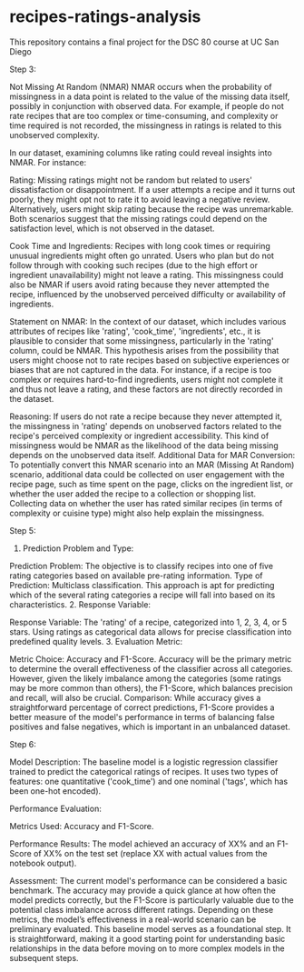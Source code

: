# recipes-ratings-analysis
This repository contains a final project for the DSC 80 course at UC San Diego

Step 3:

Not Missing At Random (NMAR)
NMAR occurs when the probability of missingness in a data point is related to the value of the missing data itself, possibly in conjunction with observed data. For example, if people do not rate recipes that are too complex or time-consuming, and complexity or time required is not recorded, the missingness in ratings is related to this unobserved complexity.

In our dataset, examining columns like rating could reveal insights into NMAR. For instance:

Rating: Missing ratings might not be random but related to users' dissatisfaction or disappointment. If a user attempts a recipe and it turns out poorly, they might opt not to rate it to avoid leaving a negative review. Alternatively, users might skip rating because the recipe was unremarkable. Both scenarios suggest that the missing ratings could depend on the satisfaction level, which is not observed in the dataset.

Cook Time and Ingredients: Recipes with long cook times or requiring unusual ingredients might often go unrated. Users who plan but do not follow through with cooking such recipes (due to the high effort or ingredient unavailability) might not leave a rating. This missingness could also be NMAR if users avoid rating because they never attempted the recipe, influenced by the unobserved perceived difficulty or availability of ingredients.


Statement on NMAR: In the context of our dataset, which includes various attributes of recipes like 'rating', 'cook_time', 'ingredients', etc., it is plausible to consider that some missingness, particularly in the 'rating' column, could be NMAR. This hypothesis arises from the possibility that users might choose not to rate recipes based on subjective experiences or biases that are not captured in the data. For instance, if a recipe is too complex or requires hard-to-find ingredients, users might not complete it and thus not leave a rating, and these factors are not directly recorded in the dataset.

Reasoning: If users do not rate a recipe because they never attempted it, the missingness in 'rating' depends on unobserved factors related to the recipe's perceived complexity or ingredient accessibility. This kind of missingness would be NMAR as the likelihood of the data being missing depends on the unobserved data itself.
Additional Data for MAR Conversion: To potentially convert this NMAR scenario into an MAR (Missing At Random) scenario, additional data could be collected on user engagement with the recipe page, such as time spent on the page, clicks on the ingredient list, or whether the user added the recipe to a collection or shopping list. Collecting data on whether the user has rated similar recipes (in terms of complexity or cuisine type) might also help explain the missingness.


Step 5:

1. Prediction Problem and Type:

Prediction Problem: The objective is to classify recipes into one of five rating categories based on available pre-rating information.
Type of Prediction: Multiclass classification. This approach is apt for predicting which of the several rating categories a recipe will fall into based on its characteristics.
2. Response Variable:

Response Variable: The 'rating' of a recipe, categorized into 1, 2, 3, 4, or 5 stars. Using ratings as categorical data allows for precise classification into predefined quality levels.
3. Evaluation Metric:

Metric Choice: Accuracy and F1-Score. Accuracy will be the primary metric to determine the overall effectiveness of the classifier across all categories. However, given the likely imbalance among the categories (some ratings may be more common than others), the F1-Score, which balances precision and recall, will also be crucial.
Comparison: While accuracy gives a straightforward percentage of correct predictions, F1-Score provides a better measure of the model's performance in terms of balancing false positives and false negatives, which is important in an unbalanced dataset.


Step 6:

Model Description: The baseline model is a logistic regression classifier trained to predict the categorical ratings of recipes. It uses two types of features: one quantitative ('cook_time') and one nominal ('tags', which has been one-hot encoded).

Performance Evaluation:

Metrics Used: Accuracy and F1-Score.

Performance Results: The model achieved an accuracy of XX% and an F1-Score of XX% on the test set (replace XX with actual values from the notebook output).

Assessment: The current model's performance can be considered a basic benchmark. The accuracy may provide a quick glance at how often the model predicts correctly, but the F1-Score is particularly valuable due to the potential class imbalance across different ratings. Depending on these metrics, the model’s effectiveness in a real-world scenario can be preliminary evaluated.
This baseline model serves as a foundational step. It is straightforward, making it a good starting point for understanding basic relationships in the data before moving on to more complex models in the subsequent steps.


